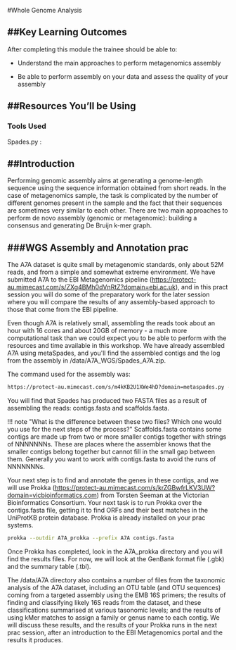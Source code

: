 #Whole Genome Analysis

##Key Learning Outcomes
---------------------

After completing this module the trainee should be able to:

-   Understand the main approaches to perform metagenomics assembly

-   Be able to perform assembly on your data and assess the quality of your assembly

##Resources You’ll be Using
-------------------------

### Tools Used

Spades.py :   

##Introduction
---

Performing genomic assembly aims at generating a genome-length sequence
using the sequence information obtained from short reads. In the case of
metagenomics sample, the task is complicated by the number of different
genomes present in the sample and the fact that their sequences are
sometimes very similar to each other. There are two main approaches to
perform de novo assembly (genomic or metagenomic): building a consensus
and generating De Bruijn k-mer graph.

###WGS Assembly and Annotation prac
---

The A7A dataset is quite small by metagenomic standards, only about 52M reads, and from a simple and somewhat extreme environment. We have submitted A7A to the EBI Metagenomics pipeline (https://protect-au.mimecast.com/s/ZXg4BMh0dVnRtZ?domain=ebi.ac.uk), and in this pract session you will do some of the preparatory work for the later session where you will compare the results of any assembly-based approach to those that come from the EBI pipeline.

Even though A7A is relatively small, assembling the reads took about an hour with 16 cores and about 20GB of memory - a much more computational task than we could expect you to be able to perform with the resources and time available in this workshop. We have already assembled A7A using metaSpades, and you'll find the assembled contigs and the log from the assembly in /data/A7A_WGS/Spades_A7A.zip. 

The command used for the assembly was: 

```bash
https://protect-au.mimecast.com/s/m4kKB2U1XWe4hD?domain=metaspades.py -o spades --pe1-1 DL3_GATCAG_L008_R1_001.fastq --pe1-2 DL3_GATCAG_L008_R2_001.fastq -m 64	
```
	
You will find that Spades has produced two FASTA files as a result of assembling the reads: contigs.fasta and scaffolds.fasta.

!!! note "What is the difference between these two files? Which one would you use for the next steps of the process?"
    Scaffolds.fasta contains some contigs are made up from two or more smaller contigs together with strings of NNNNNNNs. These are places where the assembler knows that the smaller contigs belong together but cannot fill in the small gap between them. Generally you want to work with contigs.fasta to avoid the runs of NNNNNNNs.

Your next step is to find and annotate the genes in these contigs, and we will use Prokka (https://protect-au.mimecast.com/s/krZGBwfrLKV3UW?domain=vicbioinformatics.com) from Torsten Seeman at the Victorian Bioinformatics Consortium. Your next task is to run Prokka over the contigs.fasta file, getting it to find ORFs and their best matches in the UniProtKB protein database. Prokka is already installed on your prac systems.

```bash
prokka --outdir A7A_prokka --prefix A7A contigs.fasta
```	
Once Prokka has completed, look in the A7A_prokka directory and you will find the results files. For now, we will look at the GenBank format file (.gbk) and the summary table (.tbl).

The /data/A7A directory also contains a number of files from the taxonomic analysis of the A7A dataset, including an OTU table (and OTU sequences) coming from a targeted assembly using the EMB 16S primers; the results of finding and classifying likely 16S reads from the dataset, and these classifications summarised at various tasonomic levels; and the results of using kMer matches to assign a family or genus name to each contig. We will discuss these results, and the results of your Prokka runs in the next prac session, after an introduction to the EBI Metagenomics portal and the results it produces.

